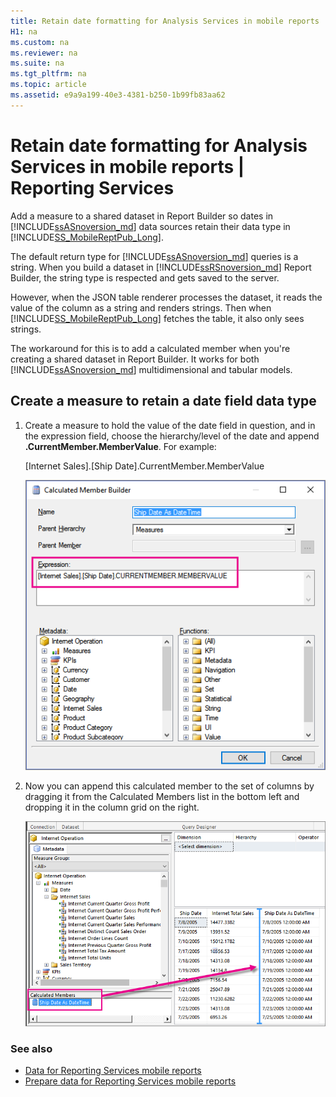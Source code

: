 ```yaml
---
title: Retain date formatting for Analysis Services in mobile reports | Reporting Services
H1: na
ms.custom: na
ms.reviewer: na
ms.suite: na
ms.tgt_pltfrm: na
ms.topic: article
ms.assetid: e9a9a199-40e3-4381-b250-1b99fb83aa62
---
```

# Retain date formatting for Analysis Services in mobile reports | Reporting Services
Add a measure to a shared dataset in Report Builder so dates in [!INCLUDE[ssASnoversion_md](../../Token/Other/ssASnoversion_md.md)] data sources retain their data type in [!INCLUDE[SS_MobileReptPub_Long](../../Token/Other/SS_MobileReptPub_Short.md)].

The default return type for [!INCLUDE[ssASnoversion_md](../../Token/Other/ssASnoversion_md.md)] queries is a string.  When you build a dataset in [!INCLUDE[ssRSnoversion_md](../../Token/Other/ssRSnoversion_md.md)] Report Builder, the string type is respected and gets saved to the server. 

However, when the JSON table renderer processes the dataset, it reads the value of the column as a string and renders strings.  Then when [!INCLUDE[SS_MobileReptPub_Long](../../Token/Other/SS_MobileReptPub_Long.md)] fetches the table, it also only sees strings.

The workaround for this is to add a calculated member when you're creating a shared dataset in Report Builder. It works for both [!INCLUDE[ssASnoversion_md](../../Token/Other/ssASnoversion_md.md)] multidimensional and tabular models.

## Create a measure to retain a date field data type

1. Create a measure to hold the value of the date field in question, and in the expression field, choose the hierarchy/level of the date and append **.CurrentMember.MemberValue**. For example:
 
   [Internet Sales].[Ship Date].CurrentMember.MemberValue
   
   ![ssas-calculated-member-report-builder](../../Images/Image/ImageNotContaina/ssas-calculated-member-report-builder.png)
   
2. Now you can append this calculated member to the set of columns by dragging it from the Calculated Members list in the bottom left and dropping it in the column grid on the right.  

   ![ssas-query-designer-calculated-member-report-builder](../../Images/Image/ImageNotContaina/ssas-query-designer-calculated-member-report-builder.png) 
   
### See also

-  [Data for Reporting Services mobile reports](../../Topics/TopicNameNotContainA/Data-for-Reporting-Services-mobile-reports.md)
-  [Prepare data for Reporting Services mobile reports](../../Topics/TopicNameNotContainA/Prepare-data-for-Reporting-Services-mobile-reports.md)
